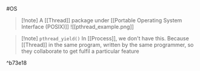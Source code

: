 #OS 
>[!note] A [[Thread]] package under [[Portable Operating System Interface (POSIX)]]
>![[pthread_example.png]]

>[!note] ``pthread_yield()``
>In [[Process]], we don't have this. Because [[Thread]] in the same program, written by the same programmer, so they collaborate to get fulfil a particular feature

^b73e18

